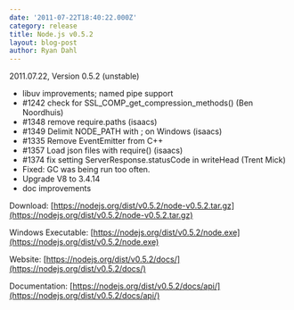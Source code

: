 ```yaml
---
date: '2011-07-22T18:40:22.000Z'
category: release
title: Node.js v0.5.2
layout: blog-post
author: Ryan Dahl
---
```


2011.07.22, Version 0.5.2 (unstable)

- libuv improvements; named pipe support
- #1242 check for SSL_COMP_get_compression_methods() (Ben Noordhuis)
- #1348 remove require.paths (isaacs)
- #1349 Delimit NODE_PATH with ; on Windows (isaacs)
- #1335 Remove EventEmitter from C++
- #1357 Load json files with require() (isaacs)
- #1374 fix setting ServerResponse.statusCode in writeHead (Trent Mick)
- Fixed: GC was being run too often.
- Upgrade V8 to 3.4.14
- doc improvements

Download: [https://nodejs.org/dist/v0.5.2/node-v0.5.2.tar.gz](https://nodejs.org/dist/v0.5.2/node-v0.5.2.tar.gz)

Windows Executable: [https://nodejs.org/dist/v0.5.2/node.exe](https://nodejs.org/dist/v0.5.2/node.exe)

Website: [https://nodejs.org/dist/v0.5.2/docs/](https://nodejs.org/dist/v0.5.2/docs/)

Documentation: [https://nodejs.org/dist/v0.5.2/docs/api/](https://nodejs.org/dist/v0.5.2/docs/api/)
